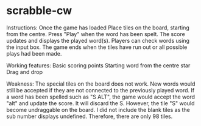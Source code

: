# scrabble-cw

Instructions:
Once the game has loaded
Place tiles on the board, starting from the centre.
Press "Play" when the word has been spelt.
The score updates and displays the played word(s).
Players can check words using the input box.
The game ends when the tiles have run out or all possible plays had been made.


Working features:
Basic scoring points
Starting word from the centre star
Drag and drop




Weakness:
The special tiles on the board does not work.
New words would still be accepted if they are not connected to the previously played word.
If a word has been spelled such as "S ALT", the game would accept the word "alt" and update the score. 
It will discard the S. However, the tile "S" would become undraggable on the board.
I did not include the blank tiles as the sub number displays undefined. Therefore, there are only 98 tiles.
